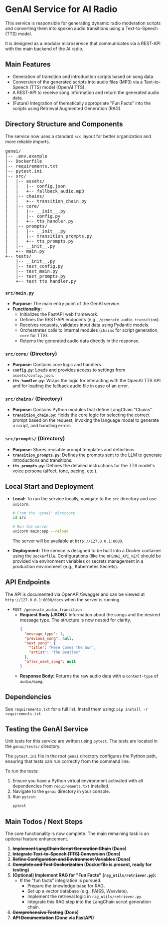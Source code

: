# GenAI Service for AI Radio

This service is responsible for generating dynamic radio moderation scripts and converting them into spoken audio transitions using a Text-to-Speech (TTS) model.

It is designed as a modular microservice that communicates via a REST-API with the main backend of the AI radio.

## Main Features

* Generation of transition and introduction scripts based on song data.
* Conversion of the generated scripts into audio files (MP3) via a Text-to-Speech (TTS) model (OpenAI TTS).
* A REST-API to receive song information and return the generated audio data.
* (Future) Integration of thematically appropriate "Fun Facts" into the scripts using Retrieval Augmented Generation (RAG).

## Directory Structure and Components

The service now uses a standard `src` layout for better organization and more reliable imports.

<pre>
genai/
|-- .env.example
|-- Dockerfile
|-- requirements.txt
|-- pytest.ini
|-- src/
|   |-- assets/
|   |   |-- config.json
|   |   +-- fallback_audio.mp3
|   |-- chains/
|   |   +-- transition_chain.py
|   |-- core/
|   |   |-- __init__.py
|   |   |-- config.py
|   |   +-- tts_handler.py
|   |-- prompts/
|   |   |-- __init__.py
|   |   |-- transition_prompts.py
|   |   +-- tts_prompts.py
|   |-- __init__.py
|   +-- main.py
+-- tests/
    |-- __init__.py
    |-- test_config.py
    |-- test_main.py
    |-- test_prompts.py
    +-- test_tts_handler.py
</pre>

### `src/main.py`

* **Purpose:** The main entry point of the GenAI service.
* **Functionality:**
    * Initializes the FastAPI web framework.
    * Defines the REST-API endpoints (e.g., `/generate_audio_transition`).
    * Receives requests, validates input data using Pydantic models.
    * Orchestrates calls to internal modules (`chains` for script generation, `core` for TTS).
    * Returns the generated audio data directly in the response.

### `src/core/` (Directory)

* **Purpose:** Contains core logic and handlers.
* **`config.py`**: Loads and provides access to settings from `assets/config.json`.
* **`tts_handler.py`**: Wraps the logic for interacting with the OpenAI TTS API and for loading the fallback audio file in case of an error.

### `src/chains/` (Directory)

* **Purpose:** Contains Python modules that define LangChain "Chains".
* **`transition_chain.py`**: Holds the core logic for selecting the correct prompt based on the request, invoking the language model to generate a script, and handling errors.

### `src/prompts/` (Directory)

* **Purpose:** Stores reusable prompt templates and definitions.
* **`transition_prompts.py`**: Defines the prompts sent to the LLM to generate introductions and transitions.
* **`tts_prompts.py`**: Defines the detailed instructions for the TTS model's voice persona (affect, tone, pacing, etc.).

## Local Start and Deployment

* **Local:** To run the service locally, navigate to the `src` directory and use `uvicorn`.
    ```bash
    # From the 'genai' directory
    cd src
    
    # Run the server
    uvicorn main:app --reload
    ```
    The server will be available at `http://127.0.0.1:8000`.

* **Deployment:** The service is designed to be built into a Docker container using the `Dockerfile`. Configurations (like the `OPENAI_API_KEY`) should be provided via environment variables or secrets management in a production environment (e.g., Kubernetes Secrets).

## API Endpoints

The API is documented via OpenAPI/Swagger and can be viewed at `http://127.0.0.1:8000/docs` when the server is running.

* `POST /generate_audio_transition`
    * **Request Body (JSON):** Information about the songs and the desired message type. The structure is now nested for clarity.
        ```json
        {
          "message_type": 1,
          "previous_song": null,
          "next_song": {
            "title": "Here Comes The Sun",
            "artist": "The Beatles"
          },
          "after_next_song": null
        }
        ```
    * **Response Body:** Returns the raw audio data with a `content-type` of `audio/mpeg`.

## Dependencies

See `requirements.txt` for a full list. Install them using:
`pip install -r requirements.txt`

## Testing the GenAI Service

Unit tests for this service are written using `pytest`. The tests are located in the `genai/tests/` directory.

The `pytest.ini` file in the root `genai` directory configures the Python path, ensuring that tests can run correctly from the command line.

To run the tests:

1.  Ensure you have a Python virtual environment activated with all dependencies from `requirements.txt` installed.
2.  Navigate to the `genai` directory in your console.
3.  Run `pytest`:
    ```bash
    pytest
    ```

## Main Todos / Next Steps

The core functionality is now complete. The main remaining task is an optional feature enhancement.

1.  **~~Implement LangChain Script Generation Chain~~ (Done)**
2.  **~~Integrate Text-to-Speech (TTS) Conversion~~ (Done)**
3.  **~~Refine Configuration and Environment Variables~~ (Done)**
4.  **~~Complete and Test Dockerization~~ (Dockerfile is present, ready for testing)**
5.  **(Optional) Implement RAG for "Fun Facts" (`rag_utils/retriever.py`):**
    * If the "fun facts" integration is pursued:
        * Prepare the knowledge base for RAG.
        * Set up a vector database (e.g., FAISS, Weaviate).
        * Implement the retrieval logic in `rag_utils/retriever.py`.
        * Integrate this RAG step into the LangChain script generation chain.
6.  **~~Comprehensive Testing~~ (Done)**
7.  **~~API Documentation~~ (Done via FastAPI)**